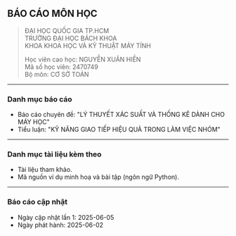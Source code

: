 ## BÁO CÁO MÔN HỌC
> ĐẠI HỌC QUỐC GIA TP.HCM  
> TRƯỜNG ĐẠI HỌC BÁCH KHOA  
> KHOA KHOA HỌC VÀ KỸ THUẬT MÁY TÍNH  
>   
> Học viên cao học: NGUYỄN XUÂN HIỀN  
> Mã số học viên: 2470749  
> Bộ môn: CƠ SỞ TOÁN
---
### Danh mục báo cáo 
- Báo cáo chuyên đề: "LÝ THUYẾT XÁC SUẤT VÀ THỐNG KÊ DÀNH CHO MÁY HỌC"
- Tiểu luận: "KỸ NĂNG GIAO TIẾP HIỆU QUẢ TRONG LÀM VIỆC NHÓM"
---
### Danh mục tài liệu kèm theo 
- Tài liệu tham khảo.
- Mã nguồn ví dụ minh hoạ và bài tập (ngôn ngữ Python).
---
### Báo cáo cập nhật 
- Ngày cập nhật lần 1: 2025-06-05
- Ngày phát hành: 2025-06-02
